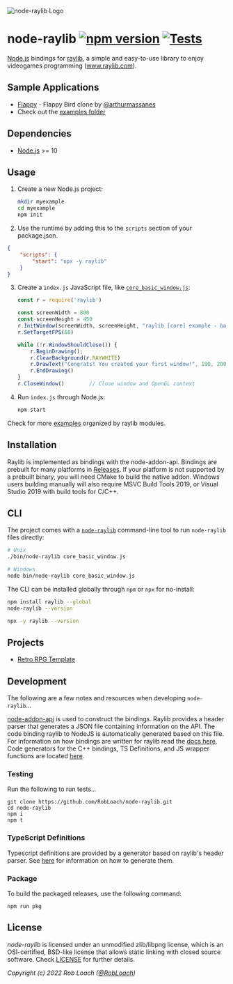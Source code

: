 ![node-raylib Logo](logo/raylib-node_256x256.png)

# node-raylib [![npm version](http://img.shields.io/npm/v/raylib.svg)](https://npmjs.org/package/raylib "View this project on npm") [![Tests](https://github.com/RobLoach/node-raylib/workflows/Tests/badge.svg)](https://github.com/RobLoach/node-raylib/actions?query=workflow%3ATests+branch%3Amaster "See automated test status on GitHub Actions")

[Node.js](https://nodejs.org) bindings for [raylib](https://www.raylib.com/), a simple and easy-to-use library to enjoy videogames programming (www.raylib.com).

## Sample Applications

- [Flappy](https://github.com/arthurmassanes/flappy) - Flappy Bird clone by [@arthurmassanes](https://github.com/arthurmassanes)
- Check out the [examples folder](examples)

## Dependencies

- [Node.js](https://nodejs.org) >= 10

## Usage

1. Create a new Node.js project:
    ``` bash
    mkdir myexample
    cd myexample
    npm init
    ```

2. Use the runtime by adding this to the `scripts` section of your package.json.

```json
{
    "scripts": {
        "start": "npx -y raylib"
    }
}
```

3. Create a `index.js` JavaScript file, like [`core_basic_window.js`](examples/core/core_basic_window.js):
    ``` javascript
    const r = require('raylib')

    const screenWidth = 800
    const screenHeight = 450
    r.InitWindow(screenWidth, screenHeight, "raylib [core] example - basic window")
    r.SetTargetFPS(60)

    while (!r.WindowShouldClose()) {
        r.BeginDrawing();
        r.ClearBackground(r.RAYWHITE)
        r.DrawText("Congrats! You created your first window!", 190, 200, 20, r.LIGHTGRAY)
        r.EndDrawing()
    }
    r.CloseWindow()        // Close window and OpenGL context
    ```

4. Run `index.js` through Node.js:
    ``` bash
    npm start
    ```

Check for more [examples](examples) organized by raylib modules.

## Installation
Raylib is implemented as bindings with the node-addon-api. Bindings are prebuilt for many platforms in [Releases](https://github.com/RobLoach/node-raylib/releases). If your platform is not supported by a prebuilt binary, you will need CMake to build the native addon. Windows users building manually will also require MSVC Build Tools 2019, or Visual Studio 2019 with build tools for C/C++.
## CLI

The project comes with a [`node-raylib`](https://github.com/RobLoach/node-raylib/blob/master/bin/node-raylib) command-line tool to run `node-raylib` files directly:

``` bash
# Unix
./bin/node-raylib core_basic_window.js

# Windows
node bin/node-raylib core_basic_window.js
```

The CLI can be installed globally through `npm` or `npx` for no-install:

``` bash
npm install raylib --global
node-raylib --version

npx -y raylib --version
```

## Projects

- [Retro RPG Template](https://github.com/notnullgames/raylib-example-retro_rpg)

## Development

The following are a few notes and resources when developing `node-raylib`...

[node-addon-api](https://github.com/nodejs/node-addon-api) is used to construct the bindings. Raylib provides a header parser that generates a JSON file containing information on the API. The code binding raylib to NodeJS is automatically generated based on this file. For information on how bindings are written for raylib read the [docs here](https://github.com/RobLoach/node-raylib/tree/raylib4/docs). Code generators for the C++ bindings, TS Definitions, and JS wrapper functions are located [here](https://github.com/RobLoach/node-raylib/tree/raylib4/tools/generate_templates).

### Testing 
Run the following to run tests...

```
git clone https://github.com/RobLoach/node-raylib.git
cd node-raylib
npm i
npm t
```


### TypeScript Definitions

Typescript definitions are provided by a generator based on raylib's header parser. See [here](https://github.com/RobLoach/node-raylib/blob/raylib4/tools/generate_templates/node-raylib-definitions.js) for information on how to generate them.

### Package

To build the packaged releases, use the following command:

```
npm run pkg
```

## License

*node-raylib* is licensed under an unmodified zlib/libpng license, which is an OSI-certified,
BSD-like license that allows static linking with closed source software. Check [LICENSE](LICENSE) for further details.

*Copyright (c) 2022 Rob Loach ([@RobLoach](https://twitter.com/RobLoach))*
